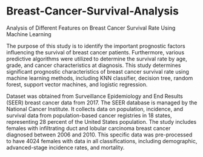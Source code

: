 # Breast-Cancer-Survival-Analysis
Analysis of Different Features on Breast Cancer Survival Rate Using Machine Learning

The purpose of this study is to identify the important prognostic factors influencing the survival of breast cancer patients. Furthermore, various predictive algorithms were utilized to determine the survival rate by age, grade, and cancer characteristics at diagnosis. This study determines significant prognostic characteristics of breast cancer survival rate using machine learning methods, including KNN classifier, decision tree, random forest, support vector machines, and logistic regression. 

Dataset was obtained from Surveillance Epidemiology and End Results (SEER) breast cancer data from 2017. The SEER database is managed by the National Cancer Institute. It collects data on population, incidence, and survival data from population-based cancer registries in 18 states, representing 28 percent of the United States population. The study includes females with infiltrating duct and lobular carcinoma breast cancer diagnosed between 2006 and 2010. This specific data was pre-processed to have 4024 females with data in all classifications, including demographic, advanced-stage incidence rates, and mortality. 
